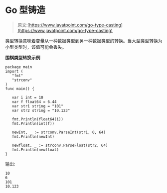 # Go 型铸造

> 原文:[https://www.javatpoint.com/go-type-casting](https://www.javatpoint.com/go-type-casting)

类型转换意味着变量从一种数据类型到另一种数据类型的转换。当大型类型转换为小型类型时，该值可能会丢失。

**围棋类型转换示例**

```
package main
import (
   "fmt"
   "strconv"
)
func main() {

   var i int = 10
   var f float64 = 6.44
   var str1 string = "101"
   var str2 string = "10.123"

   fmt.Println(float64(i))
   fmt.Println(int(f))

   newInt, _ := strconv.ParseInt(str1, 0, 64)
   fmt.Println(newInt)

   newfloat, _ := strconv.ParseFloat(str2, 64)
   fmt.Println(newfloat)
}

```

输出:

```
10
6
101
10.123

```